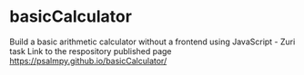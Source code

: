 # basicCalculator

Build a basic arithmetic calculator without a frontend using JavaScript - Zuri task
Link to the respository published page
https://psalmpy.github.io/basicCalculator/
